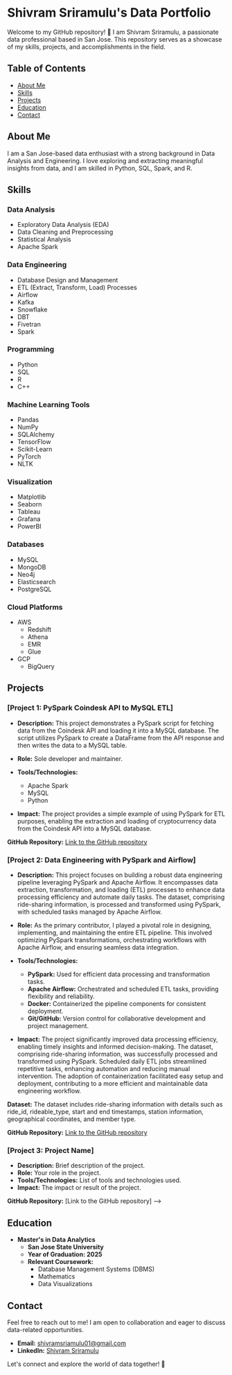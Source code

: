 # Shivram Sriramulu's Data Portfolio

Welcome to my GitHub repository! 👋 I am Shivram Sriramulu, a passionate data professional based in San Jose. This repository serves as a showcase of my skills, projects, and accomplishments in the field.

## Table of Contents
- [About Me](#about-me)
- [Skills](#skills)
 - [Projects](#projects)
 - [Education](#education) 
- [Contact](#contact)

## About Me

I am a San Jose-based data enthusiast with a strong background in Data Analysis and Engineering. I love exploring and extracting meaningful insights from data, and I am skilled in Python, SQL, Spark, and R.

## Skills

### Data Analysis
- Exploratory Data Analysis (EDA)
- Data Cleaning and Preprocessing
- Statistical Analysis
- Apache Spark

### Data Engineering
- Database Design and Management
- ETL (Extract, Transform, Load) Processes
- Airflow
- Kafka
- Snowflake
- DBT
- Fivetran
- Spark
    
### Programming
- Python
- SQL
- R
- C++

### Machine Learning Tools
- Pandas
- NumPy
- SQLAlchemy
- TensorFlow
- Scikit-Learn
- PyTorch
- NLTK

### Visualization
- Matplotlib
- Seaborn
- Tableau
- Grafana
- PowerBI
  
### Databases
- MySQL
- MongoDB
- Neo4j
- Elasticsearch
- PostgreSQL

### Cloud Platforms
- AWS
  - Redshift
  - Athena
  - EMR
  - Glue
- GCP
  - BigQuery
  
## Projects

### [Project 1: PySpark Coindesk API to MySQL ETL]

- **Description:** This project demonstrates a PySpark script for fetching data from the Coindesk API and loading it into a MySQL database. The script utilizes PySpark to create a DataFrame from the API response and then writes the data to a MySQL table.

- **Role:** Sole developer and maintainer.

- **Tools/Technologies:**
  - Apache Spark
  - MySQL
  - Python

- **Impact:** The project provides a simple example of using PySpark for ETL purposes, enabling the extraction and loading of cryptocurrency data from the Coindesk API into a MySQL database.

**GitHub Repository:** [Link to the GitHub repository](https://github.com/ShivramSriramulu/SPARK-ETL-API)

### [Project 2: Data Engineering with PySpark and Airflow]

- **Description:** This project focuses on building a robust data engineering pipeline leveraging PySpark and Apache Airflow. It encompasses data extraction, transformation, and loading (ETL) processes to enhance data processing efficiency and automate daily tasks. The dataset, comprising ride-sharing information, is processed and transformed using PySpark, with scheduled tasks managed by Apache Airflow.

- **Role:** As the primary contributor, I played a pivotal role in designing, implementing, and maintaining the entire ETL pipeline. This involved optimizing PySpark transformations, orchestrating workflows with Apache Airflow, and ensuring seamless data integration.

- **Tools/Technologies:** 
  - **PySpark:** Used for efficient data processing and transformation tasks.
  - **Apache Airflow:** Orchestrated and scheduled ETL tasks, providing flexibility and reliability.
  - **Docker:** Containerized the pipeline components for consistent deployment.
  - **Git/GitHub:** Version control for collaborative development and project management.

- **Impact:** The project significantly improved data processing efficiency, enabling timely insights and informed decision-making. The dataset, comprising ride-sharing information, was successfully processed and transformed using PySpark. Scheduled daily ETL jobs streamlined repetitive tasks, enhancing automation and reducing manual intervention. The adoption of containerization facilitated easy setup and deployment, contributing to a more efficient and maintainable data engineering workflow.

**Dataset:** The dataset includes ride-sharing information with details such as ride_id, rideable_type, start and end timestamps, station information, geographical coordinates, and member type.

**GitHub Repository:** [Link to the GitHub repository](https://github.com/ShivramSriramulu/Airflow-Spark)

### [Project 3: Project Name]

- **Description:** Brief description of the project.
- **Role:** Your role in the project.
- **Tools/Technologies:** List of tools and technologies used.
- **Impact:** The impact or result of the project.

**GitHub Repository:** [Link to the GitHub repository] -->

## Education

- **Master's in Data Analytics**
  - **San Jose State University**
  - **Year of Graduation: 2025**
  - **Relevant Coursework:**
    - Database Management Systems (DBMS)
    - Mathematics
    - Data Visualizations


## Contact

Feel free to reach out to me! I am open to collaboration and eager to discuss data-related opportunities.

- **Email:** [shivramsriamulu01@gmail.com](mailto:shivramsriamulu01@gmail.com)
- **LinkedIn:** [Shivram Sriramulu](https://www.linkedin.com/in/shivram-sriramulu-86a9b1264/)

Let's connect and explore the world of data together! 🚀
